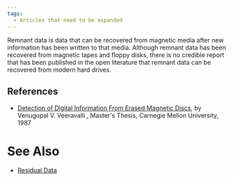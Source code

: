 ```yaml
---
tags:
  - Articles that need to be expanded
---
```

Remnant data is data that can be recovered from magnetic media after new
information has been written to that media. Although remnant data has
been recovered from magnetic tapes and floppy disks, there is no
credible report that has been published in the open literature that
remnant data can be recovered from modern hard drives.

## References

* [Detection of Digital Information From Erased Magnetic Discs](http://www.ifp.illinois.edu/~vvv/veeravalli_ms_thesis.pdf),
  by Venugopal V. Veeravalli , Master's Thesis, Carnegie Mellon University, 1987

# See Also

* [Residual Data](residual_data.md)
